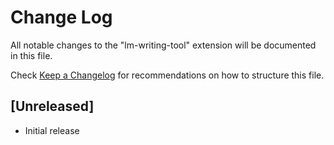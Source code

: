 # Change Log

All notable changes to the "lm-writing-tool" extension will be documented in this file.

Check [Keep a Changelog](http://keepachangelog.com/) for recommendations on how to structure this file.

## [Unreleased]

- Initial release